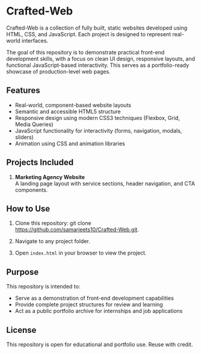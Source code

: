 # Crafted-Web

Crafted-Web is a collection of fully built, static websites developed using HTML, CSS, and JavaScript. Each project is designed to represent real-world interfaces.

The goal of this repository is to demonstrate practical front-end development skills, with a focus on clean UI design, responsive layouts, and functional JavaScript-based interactivity. This serves as a portfolio-ready showcase of production-level web pages.

## Features

- Real-world, component-based website layouts
- Semantic and accessible HTML5 structure
- Responsive design using modern CSS3 techniques (Flexbox, Grid, Media Queries)
- JavaScript functionality for interactivity (forms, navigation, modals, sliders)
- Animation using CSS and animation libraries

## Projects Included

1. **Marketing Agency Website**  
   A landing page layout with service sections, header navigation, and CTA components.


## How to Use

1. Clone this repository: git clone https://github.com/samarjeets10/Crafted-Web.git.

2. Navigate to any project folder.

3. Open `index.html` in your browser to view the project.

## Purpose

This repository is intended to:

- Serve as a demonstration of front-end development capabilities
- Provide complete project structures for review and learning
- Act as a public portfolio archive for internships and job applications

## License

This repository is open for educational and portfolio use. Reuse with credit.

